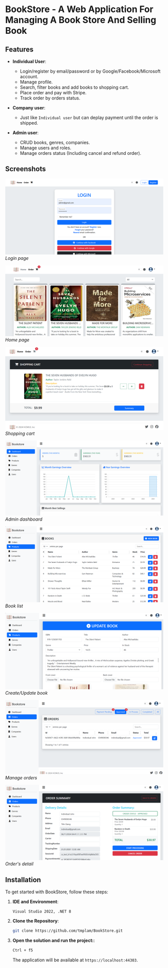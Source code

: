 # BookStore - A Web Application For Managing A Book Store And Selling Book

## Features

-   **Individual User**:

    -   Login/register by email/password or by Google/Facebook/Microsoft account.
    -   Manage profile.
    -   Search, filter books and add books to shopping cart.
    -   Place order and pay with Stripe.
    -   Track order by orders status.

-   **Company user**:

    -   Just like `Individual user` but can deplay payment until the order is shipped.

-   **Admin user**:
    -   CRUD books, genres, companies.
    -   Manage users and roles.
    -   Manage orders status (Including cancel and refund order).

## Screenshots

![Login page](https://raw.githubusercontent.com/tmplam/images-store/main/project-demos/book-store/login.png?token=GHSAT0AAAAAACP4IEN5GR52G2RFJF42APQKZTTD3NA)
_Login page_

![Home page](https://raw.githubusercontent.com/tmplam/images-store/main/project-demos/book-store/home.png?token=GHSAT0AAAAAACP4IEN4SOMM22YHITUX4FGQZTTD45Q)
_Home page_

![Shopping cart](https://raw.githubusercontent.com/tmplam/images-store/main/project-demos/book-store/shopping-cart.png?token=GHSAT0AAAAAACP4IEN46JGNAGTJJFPXXLICZTTD5XA)
_Shopping cart_

![Admin dashboard](https://raw.githubusercontent.com/tmplam/images-store/main/project-demos/book-store/dashboard.png?token=GHSAT0AAAAAACP4IEN4EHOY3S3CJ7CHTUYWZTTD7JQ)
_Admin dashboard_

![Book list](https://raw.githubusercontent.com/tmplam/images-store/main/project-demos/book-store/manage-book.png?token=GHSAT0AAAAAACP4IEN55DJ2G5VGETYNYUZYZTTEAEQ)
_Book list_

![Create/Update book](https://raw.githubusercontent.com/tmplam/images-store/main/project-demos/book-store/create-update-book.png?token=GHSAT0AAAAAACP4IEN46COPMP6T56QEHRJQZTTEBCA)
_Create/Update book_

![Manage orders](https://raw.githubusercontent.com/tmplam/images-store/main/project-demos/book-store/manage-order.png?token=GHSAT0AAAAAACP4IEN4ICW54TRQQ42GXHLYZTTEB4A)
_Manage orders_

![Order's detail](https://raw.githubusercontent.com/tmplam/images-store/main/project-demos/book-store/order-detail.png?token=GHSAT0AAAAAACP4IEN425ETU34T7N7H2DA4ZTTEC4Q)
_Order's detail_

## Installation

To get started with BookStore, follow these steps:

1. **IDE and Environment**:

    ```
    Visual Studio 2022, .NET 8
    ```

2. **Clone the Repository**:

    ```bash
    git clone https://github.com/tmplam/BookStore.git
    ```

3. **Open the solution and run the project:**:

    ```bash
    Ctrl + f5
    ```

    The application will be available at `https://localhost:44303`.
